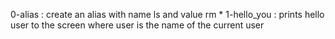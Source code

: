 0-alias : create an alias with name ls and value rm *
1-hello_you : prints hello user to the screen where user is the name of the current user

